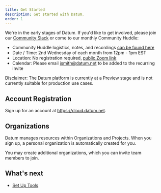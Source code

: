 ```yaml
---
title: Get Started
description: Get started with Datum.
order: 1
---
```


We're in the early stages of Datum. If you'd like to get involved, please join our [Community Slack](https://slack.datum.net/) or come to our monthly Community Huddle:

- Community Huddle logistics, notes, and recordings [can be found here](https://link.datum.net/comm-huddle)
- Date / Time: 2nd Wednesday of each month from 12pm - 1pm EST
- Location: No registration required, [public Zoom link](https://link.datum.net/huddle-zoom)
- Calendar: Please email [jsmith@datum.net](mailto:jsmith@datum.net) to be added to the recurring invite

<span class="alert alert-warning">Disclaimer: The Datum platform is currently at a Preview stage and is not currently suitable for production use cases.</span>

## Account Registration

Sign up for an account at <https://cloud.datum.net>.

## Organizations

Datum manages resources within Organizations and Projects. When you sign up,
a personal organization is automatically created for you.

You may create additional organizations, which you can invite team members to
join.

## What's next

- [Set Up Tools](/docs/tasks/tools.md)
